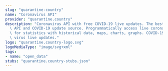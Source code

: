 ```yaml
---
slug: "quarantine-country"
name: "Coronavirus API"
provider: "quarantine.country"
description: "Coronavirus API with free COVID-19 live updates. The best free coronavirus\
  \ API and COVID-19 update source. Programmatically access live corona virus updates\
  \ for statistics with historical data, maps, charts, graphs. COVID-19 API and corona\
  \ virus live updates."
logo: "quarantine.country-logo.svg"
logoMediaType: "image/svg+xml"
tags:
- name: "open_data"
stubs: "quarantine.country-stubs.json"
---
```

